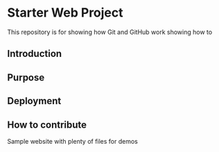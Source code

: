 # Starter Web Project

This repository is for showing how Git and GitHub work
showing how to 

## Introduction

## Purpose

## Deployment

## How to contribute

Sample website with plenty of files for demos